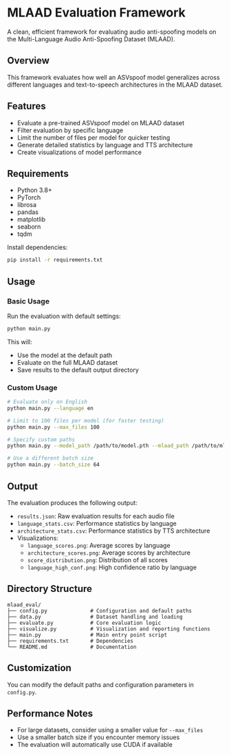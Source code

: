 # MLAAD Evaluation Framework

A clean, efficient framework for evaluating audio anti-spoofing models on the Multi-Language Audio Anti-Spoofing Dataset (MLAAD).

## Overview

This framework evaluates how well an ASVspoof model generalizes across different languages and text-to-speech architectures in the MLAAD dataset.

## Features

- Evaluate a pre-trained ASVspoof model on MLAAD dataset
- Filter evaluation by specific language
- Limit the number of files per model for quicker testing
- Generate detailed statistics by language and TTS architecture
- Create visualizations of model performance

## Requirements

- Python 3.8+
- PyTorch
- librosa
- pandas
- matplotlib
- seaborn
- tqdm

Install dependencies:

```bash
pip install -r requirements.txt
```

## Usage

### Basic Usage

Run the evaluation with default settings:

```bash
python main.py
```

This will:
- Use the model at the default path
- Evaluate on the full MLAAD dataset
- Save results to the default output directory

### Custom Usage

```bash
# Evaluate only on English
python main.py --language en

# Limit to 100 files per model (for faster testing)
python main.py --max_files 100

# Specify custom paths
python main.py --model_path /path/to/model.pth --mlaad_path /path/to/mlaad --output_dir /path/to/output

# Use a different batch size
python main.py --batch_size 64
```

## Output

The evaluation produces the following output:

- `results.json`: Raw evaluation results for each audio file
- `language_stats.csv`: Performance statistics by language
- `architecture_stats.csv`: Performance statistics by TTS architecture
- Visualizations:
  - `language_scores.png`: Average scores by language
  - `architecture_scores.png`: Average scores by architecture
  - `score_distribution.png`: Distribution of all scores
  - `language_high_conf.png`: High confidence ratio by language

## Directory Structure

```
mlaad_eval/
├── config.py              # Configuration and default paths
├── data.py                # Dataset handling and loading
├── evaluate.py            # Core evaluation logic
├── visualize.py           # Visualization and reporting functions
├── main.py                # Main entry point script
├── requirements.txt       # Dependencies
└── README.md              # Documentation
```

## Customization

You can modify the default paths and configuration parameters in `config.py`.

## Performance Notes

- For large datasets, consider using a smaller value for `--max_files`
- Use a smaller batch size if you encounter memory issues
- The evaluation will automatically use CUDA if available